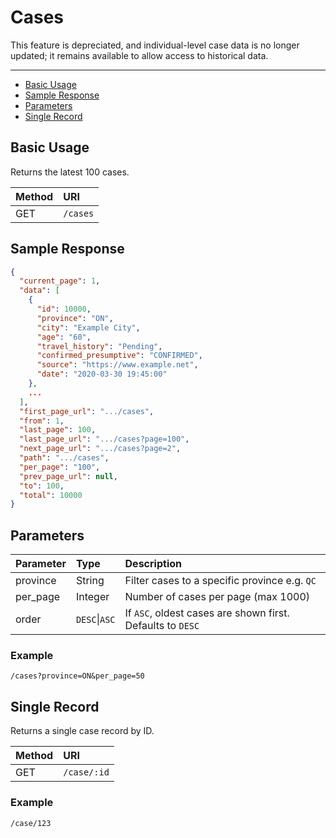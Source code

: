 # Cases

This feature is depreciated, and individual-level case data is no longer updated; it remains available to allow access to historical data.

---

- [Basic Usage](#basic)
- [Sample Response](#sample-response)
- [Parameters](#parameters)
- [Single Record](#single)

<a name="basic"></a>
## Basic Usage

Returns the latest 100 cases.

| Method | URI |
| :- | :- |
| GET | `/cases` |

<a name="sample-response"></a>
## Sample Response

```json
{
  "current_page": 1,
  "data": [
    {
      "id": 10000,
      "province": "ON",
      "city": "Example City",
      "age": "60",
      "travel_history": "Pending",
      "confirmed_presumptive": "CONFIRMED",
      "source": "https://www.example.net",
      "date": "2020-03-30 19:45:00"
    },
    ...
  ],
  "first_page_url": ".../cases",
  "from": 1,
  "last_page": 100,
  "last_page_url": ".../cases?page=100",
  "next_page_url": ".../cases?page=2",
  "path": ".../cases",
  "per_page": "100",
  "prev_page_url": null,
  "to": 100,
  "total": 10000
}
```

<a name="parameters"></a>
## Parameters

| Parameter | Type | Description |
| :- | :- | :- |
| province | String | Filter cases to a specific province e.g. `QC` |
| per_page | Integer | Number of cases per page (max 1000) |
| order | `DESC`\|`ASC` | If `ASC`, oldest cases are shown first. Defaults to `DESC` |

### Example
`/cases?province=ON&per_page=50`

<a name="single"></a>

## Single Record

Returns a single case record by ID.

| Method | URI |
| :- | :- |
| GET | `/case/:id` |

### Example

`/case/123`
